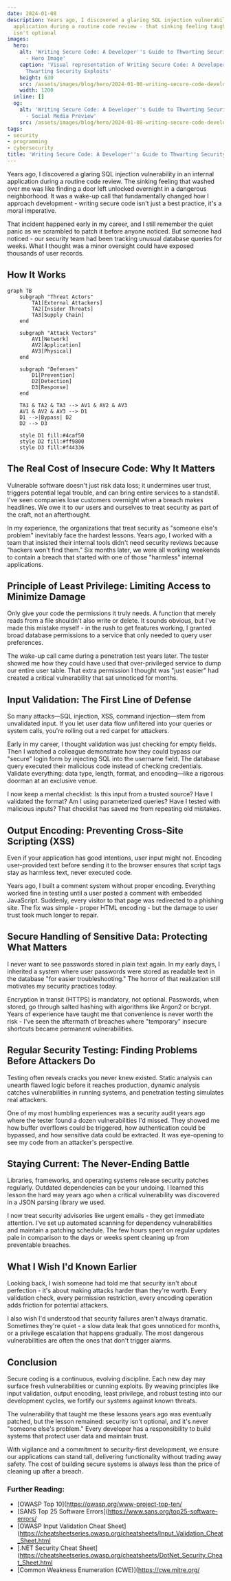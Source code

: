 ```yaml
---
date: 2024-01-08
description: Years ago, I discovered a glaring SQL injection vulnerability in an internal
  application during a routine code review - that sinking feeling taught me that security
  isn't optional
images:
  hero:
    alt: 'Writing Secure Code: A Developer''s Guide to Thwarting Security Exploits
      - Hero Image'
    caption: 'Visual representation of Writing Secure Code: A Developer''s Guide to
      Thwarting Security Exploits'
    height: 630
    src: /assets/images/blog/hero/2024-01-08-writing-secure-code-developers-guide-hero.jpg
    width: 1200
  inline: []
  og:
    alt: 'Writing Secure Code: A Developer''s Guide to Thwarting Security Exploits
      - Social Media Preview'
    src: /assets/images/blog/hero/2024-01-08-writing-secure-code-developers-guide-og.jpg
tags:
- security
- programming
- cybersecurity
title: 'Writing Secure Code: A Developer''s Guide to Thwarting Security Exploits'
---
```


Years ago, I discovered a glaring SQL injection vulnerability in an internal application during a routine code review. The sinking feeling that washed over me was like finding a door left unlocked overnight in a dangerous neighborhood. It was a wake-up call that fundamentally changed how I approach development - writing secure code isn't just a best practice, it's a moral imperative.

That incident happened early in my career, and I still remember the quiet panic as we scrambled to patch it before anyone noticed. But someone had noticed - our security team had been tracking unusual database queries for weeks. What I thought was a minor oversight could have exposed thousands of user records.

## How It Works

```mermaid
graph TB
    subgraph "Threat Actors"
        TA1[External Attackers]
        TA2[Insider Threats]
        TA3[Supply Chain]
    end
    
    subgraph "Attack Vectors"
        AV1[Network]
        AV2[Application]
        AV3[Physical]
    end
    
    subgraph "Defenses"
        D1[Prevention]
        D2[Detection]
        D3[Response]
    end
    
    TA1 & TA2 & TA3 --> AV1 & AV2 & AV3
    AV1 & AV2 & AV3 --> D1
    D1 -->|Bypass| D2
    D2 --> D3
    
    style D1 fill:#4caf50
    style D2 fill:#ff9800
    style D3 fill:#f44336
```

## The Real Cost of Insecure Code: Why It Matters

Vulnerable software doesn't just risk data loss; it undermines user trust, triggers potential legal trouble, and can bring entire services to a standstill. I've seen companies lose customers overnight when a breach makes headlines. We owe it to our users and ourselves to treat security as part of the craft, not an afterthought.

In my experience, the organizations that treat security as "someone else's problem" inevitably face the hardest lessons. Years ago, I worked with a team that insisted their internal tools didn't need security reviews because "hackers won't find them." Six months later, we were all working weekends to contain a breach that started with one of those "harmless" internal applications.

## Principle of Least Privilege: Limiting Access to Minimize Damage

Only give your code the permissions it truly needs. A function that merely reads from a file shouldn't also write or delete. It sounds obvious, but I've made this mistake myself - in the rush to get features working, I granted broad database permissions to a service that only needed to query user preferences.

The wake-up call came during a penetration test years later. The tester showed me how they could have used that over-privileged service to dump our entire user table. That extra permission I thought was "just easier" had created a critical vulnerability that sat unnoticed for months.

## Input Validation: The First Line of Defense

So many attacks—SQL injection, XSS, command injection—stem from unvalidated input. If you let user data flow unfiltered into your queries or system calls, you're rolling out a red carpet for attackers.

Early in my career, I thought validation was just checking for empty fields. Then I watched a colleague demonstrate how they could bypass our "secure" login form by injecting SQL into the username field. The database query executed their malicious code instead of checking credentials. Validate everything: data type, length, format, and encoding—like a rigorous doorman at an exclusive venue.

I now keep a mental checklist: Is this input from a trusted source? Have I validated the format? Am I using parameterized queries? Have I tested with malicious inputs? That checklist has saved me from repeating old mistakes.

## Output Encoding: Preventing Cross-Site Scripting (XSS)

Even if your application has good intentions, user input might not. Encoding user-provided text before sending it to the browser ensures that script tags stay as harmless text, never executed code.

Years ago, I built a comment system without proper encoding. Everything worked fine in testing until a user posted a comment with embedded JavaScript. Suddenly, every visitor to that page was redirected to a phishing site. The fix was simple - proper HTML encoding - but the damage to user trust took much longer to repair.

## Secure Handling of Sensitive Data: Protecting What Matters

I never want to see passwords stored in plain text again. In my early days, I inherited a system where user passwords were stored as readable text in the database "for easier troubleshooting." The horror of that realization still motivates my security practices today.

Encryption in transit (HTTPS) is mandatory, not optional. Passwords, when stored, go through salted hashing with algorithms like Argon2 or bcrypt. Years of experience have taught me that convenience is never worth the risk - I've seen the aftermath of breaches where "temporary" insecure shortcuts became permanent vulnerabilities.

## Regular Security Testing: Finding Problems Before Attackers Do

Testing often reveals cracks you never knew existed. Static analysis can unearth flawed logic before it reaches production, dynamic analysis catches vulnerabilities in running systems, and penetration testing simulates real attackers.

One of my most humbling experiences was a security audit years ago where the tester found a dozen vulnerabilities I'd missed. They showed me how buffer overflows could be triggered, how authentication could be bypassed, and how sensitive data could be extracted. It was eye-opening to see my code from an attacker's perspective.

## Staying Current: The Never-Ending Battle

Libraries, frameworks, and operating systems release security patches regularly. Outdated dependencies can be your undoing. I learned this lesson the hard way years ago when a critical vulnerability was discovered in a JSON parsing library we used.

I now treat security advisories like urgent emails - they get immediate attention. I've set up automated scanning for dependency vulnerabilities and maintain a patching schedule. The few hours spent on regular updates pale in comparison to the days or weeks spent cleaning up from preventable breaches.

## What I Wish I'd Known Earlier

Looking back, I wish someone had told me that security isn't about perfection - it's about making attacks harder than they're worth. Every validation check, every permission restriction, every encoding operation adds friction for potential attackers.

I also wish I'd understood that security failures aren't always dramatic. Sometimes they're quiet - a slow data leak that goes unnoticed for months, or a privilege escalation that happens gradually. The most dangerous vulnerabilities are often the ones that don't trigger alarms.

## Conclusion

Secure coding is a continuous, evolving discipline. Each new day may surface fresh vulnerabilities or cunning exploits. By weaving principles like input validation, output encoding, least privilege, and robust testing into our development cycles, we fortify our systems against known threats.

The vulnerability that taught me these lessons years ago was eventually patched, but the lesson remained: security isn't optional, and it's never "someone else's problem." Every developer has a responsibility to build systems that protect user data and maintain trust.

With vigilance and a commitment to security-first development, we ensure our applications can stand tall, delivering functionality without trading away safety. The cost of building secure systems is always less than the price of cleaning up after a breach.

### Further Reading:

- [OWASP Top 10](https://owasp.org/www-project-top-ten/
- [SANS Top 25 Software Errors](https://www.sans.org/top25-software-errors/
- [OWASP Input Validation Cheat Sheet](https://cheatsheetseries.owasp.org/cheatsheets/Input_Validation_Cheat_Sheet.html
- [.NET Security Cheat Sheet](https://cheatsheetseries.owasp.org/cheatsheets/DotNet_Security_Cheat_Sheet.html
- [Common Weakness Enumeration (CWE)](https://cwe.mitre.org/